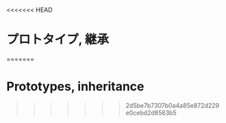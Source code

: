 <<<<<<< HEAD
# プロトタイプ, 継承
=======
# Prototypes, inheritance
>>>>>>> 2d5be7b7307b0a4a85e872d229e0cebd2d8563b5
